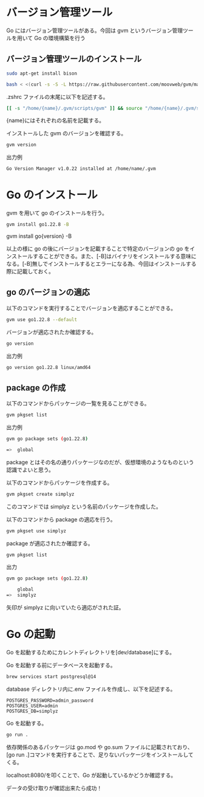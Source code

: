 # バージョン管理ツール

Go にはバージョン管理ツールがある。今回は gvm というバージョン管理ツールを用いて Go の環境構築を行う

## バージョン管理ツールのインストール

```bash
sudo apt-get install bison
```

```bash
bash < <(curl -s -S -L https://raw.githubusercontent.com/moovweb/gvm/master/binscripts/gvm-installer)
```

.zshrc ファイルの末尾に以下を記述する。

```bash
[[ -s "/home/{name}/.gvm/scripts/gvm" ]] && source "/home/{name}/.gvm/scripts/gvm"
```

{name}にはそれぞれの名前を記載する。

インストールした gvm のバージョンを確認する。

```bash
gvm version
```

出力例

```bash
Go Version Manager v1.0.22 installed at /home/name/.gvm
```

# Go のインストール

gvm を用いて go のインストールを行う。

```bash
gvm install go1.22.8 -B
```

gvm install go{version} -B

以上の様に go の後にバージョンを記載することで特定のバージョンの go をインストールすることができる。また、[-B]はバイナリをインストールする意味になる。[-B]無しでインストールするとエラーになる為、今回はインストールする際に記載しておく。

## go のバージョンの適応

以下のコマンドを実行することでバージョンを適応することができる。

```bash
gvm use go1.22.8 --default
```

バージョンが適応されたか確認する。

```bash
go version
```

出力例

```bash
go version go1.22.8 linux/amd64
```

## package の作成

以下のコマンドからパッケージの一覧を見ることができる。

```bash
gvm pkgset list
```

出力例

```bash
gvm go package sets (go1.22.8)

=>  global
```

package とはその名の通りパッケージなのだが、仮想環境のようなものという認識でよいと思う。

以下のコマンドからパッケージを作成する。

```bash
gvm pkgset create simplyz
```

このコマンドでは simplyz という名前のパッケージを作成した。

以下のコマンドから package の適応を行う。

```bash
gvm pkgset use simplyz
```

package が適応されたか確認する。

```bash
gvm pkgset list
```

出力

```bash
gvm go package sets (go1.22.8)

    global
=>  simplyz
```

矢印が simplyz に向いていたら適応がされた証。

# Go の起動

Go を起動するためにカレントディレクトリを[dev/database]にする。

Go を起動する前にデータベースを起動する。

```bash
brew services start postgresql@14
```

database ディレクトリ内に.env ファイルを作成し、以下を記述する。

```.env
POSTGRES_PASSWORD=admin_password
POSTGRES_USER=admin
POSTGRES_DB=simplyz
```

Go を起動する。

```bash
go run .
```

依存関係のあるパッケージは go.mod や go.sum ファイルに記載されており、[go run .]コマンドを実行することで、足りないパッケージをインストールしてくる。

localhost:8080/を叩くことで、Go が起動しているかどうか確認する。

データの受け取りが確認出来たら成功！
